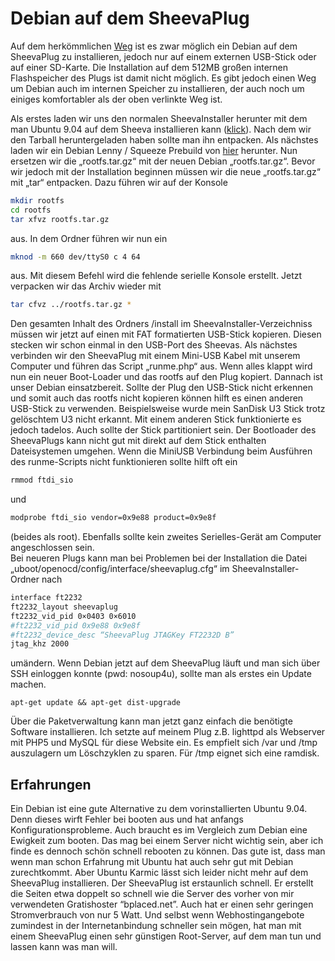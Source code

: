 # Debian auf dem SheevaPlug

Auf dem herkömmlichen [Weg](http://www.cyrius.com/debian/kirkwood/sheevaplug/) ist es zwar möglich ein Debian auf dem SheevaPlug zu installieren, jedoch nur auf einem externen USB-Stick oder auf einer SD-Karte. Die Installation auf dem 512MB großen internen Flashspeicher des Plugs ist damit nicht möglich. Es gibt jedoch einen Weg um Debian auch im internen Speicher zu installieren, der auch noch um einiges komfortabler als der oben verlinkte Weg ist.

Als erstes laden wir uns den normalen SheevaInstaller herunter mit dem man Ubuntu 9.04 auf dem Sheeva installieren kann ([klick](http://www.plugcomputer.org/index.php/us/resources/downloads?func=select&id=5)). Nach dem wir den Tarball heruntergeladen haben sollte man ihn entpacken. Als nächstes laden wir ein Debian Lenny / Squeeze Prebuild von [hier](http://www.mediafire.com/sheeva-with-debian) herunter. Nun ersetzen wir die „rootfs.tar.gz“ mit der neuen Debian „rootfs.tar.gz“. Bevor wir jedoch mit der Installation beginnen müssen wir die neue „rootfs.tar.gz“ mit „tar“ entpacken. Dazu führen wir auf der Konsole

```sh
mkdir rootfs
cd rootfs
tar xfvz rootfs.tar.gz
```

aus. In dem Ordner führen wir nun ein

```sh
mknod -m 660 dev/ttyS0 c 4 64
```

aus. Mit diesem Befehl wird die fehlende serielle Konsole erstellt. Jetzt verpacken wir das Archiv wieder mit

```sh
tar cfvz ../rootfs.tar.gz *
```

Den gesamten Inhalt des Ordners /install im SheevaInstaller-Verzeichniss müssen wir jetzt auf einen mit FAT formatierten USB-Stick kopieren. Diesen stecken wir schon einmal in den USB-Port des Sheevas. Als nächstes verbinden wir den SheevaPlug mit einem Mini-USB Kabel mit unserem Computer und führen das Script „runme.php“ aus. Wenn alles klappt wird nun ein neuer Boot-Loader und das rootfs auf den Plug kopiert. Dannach ist unser Debian einsatzbereit.
Sollte der Plug den USB-Stick nicht erkennen und somit auch das rootfs nicht kopieren können hilft es einen anderen USB-Stick zu verwenden. Beispielsweise wurde mein SanDisk U3 Stick trotz gelöschtem U3 nicht erkannt. Mit einem anderen Stick funktionierte es jedoch tadelos. Auch sollte der Stick partitioniert sein. Der Bootloader des SheevaPlugs kann nicht gut mit direkt auf dem Stick enthalten Dateisystemen umgehen. Wenn die MiniUSB Verbindung beim Ausführen des runme-Scripts nicht funktionieren sollte hilft oft ein

```sh
rmmod ftdi_sio
```

und

```sh
modprobe ftdi_sio vendor=0x9e88 product=0x9e8f
```

(beides als root). Ebenfalls sollte kein zweites Serielles-Gerät am Computer angeschlossen sein.  
Bei neueren Plugs kann man bei Problemen bei der Installation die Datei „uboot/openocd/config/interface/sheevaplug.cfg“ im SheevaInstaller-Ordner nach

```sh
interface ft2232
ft2232_layout sheevaplug
ft2232_vid_pid 0×0403 0×6010
#ft2232_vid_pid 0x9e88 0x9e8f
#ft2232_device_desc “SheevaPlug JTAGKey FT2232D B”
jtag_khz 2000
```

umändern.
Wenn Debian jetzt auf dem SheevaPlug läuft und man sich über SSH einloggen konnte (pwd: nosoup4u), sollte man als erstes ein Update machen.

	apt-get update && apt-get dist-upgrade

Über die Paketverwaltung kann man jetzt ganz einfach die benötigte Software installieren. Ich setzte auf meinem Plug z.B. lighttpd als Webserver mit PHP5 und MySQL für diese Website ein. Es empfielt sich /var und /tmp auszulagern um Löschzyklen zu sparen. Für /tmp eignet sich eine ramdisk.

## Erfahrungen

Ein Debian ist eine gute Alternative zu dem vorinstallierten Ubuntu 9.04. Denn dieses wirft Fehler bei booten aus und hat anfangs Konfigurationsprobleme. Auch braucht es im Vergleich zum Debian eine Ewigkeit zum booten. Das mag bei einem Server nicht wichtig sein, aber ich finde es dennoch schön schnell rebooten zu können. Das gute ist, dass man wenn man schon Erfahrung mit Ubuntu hat auch sehr gut mit Debian zurechtkommt. Aber Ubuntu Karmic lässt sich leider nicht mehr auf dem SheevaPlug installieren. Der SheevaPlug ist erstaunlich schnell. Er erstellt die Seiten etwa doppelt so schnell wie die Server des vorher von mir verwendeten Gratishoster “bplaced.net”. Auch hat er einen sehr geringen Stromverbrauch von nur 5 Watt. Und selbst wenn Webhostingangebote zumindest in der Internetanbindung schneller sein mögen, hat man mit einem SheevaPlug einen sehr günstigen Root-Server, auf dem man tun und lassen kann was man will.
